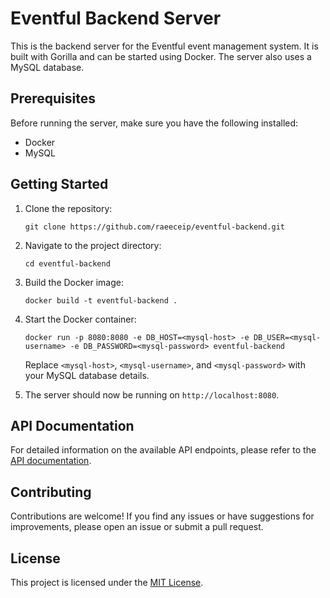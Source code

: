 # Eventful Backend Server

This is the backend server for the Eventful event management system. It is built with Gorilla and can be started using Docker. The server also uses a MySQL database.

## Prerequisites

Before running the server, make sure you have the following installed:

- Docker
- MySQL

## Getting Started

1. Clone the repository:

    ```shell
    git clone https://github.com/raeeceip/eventful-backend.git
    ```

2. Navigate to the project directory:

    ```shell
    cd eventful-backend
    ```

3. Build the Docker image:

    ```shell
    docker build -t eventful-backend .
    ```

4. Start the Docker container:

    ```shell
    docker run -p 8080:8080 -e DB_HOST=<mysql-host> -e DB_USER=<mysql-username> -e DB_PASSWORD=<mysql-password> eventful-backend
    ```

    Replace `<mysql-host>`, `<mysql-username>`, and `<mysql-password>` with your MySQL database details.

5. The server should now be running on `http://localhost:8080`.

## API Documentation

For detailed information on the available API endpoints, please refer to the [API documentation](api.md).

## Contributing

Contributions are welcome! If you find any issues or have suggestions for improvements, please open an issue or submit a pull request.

## License

This project is licensed under the [MIT License](LICENSE).
